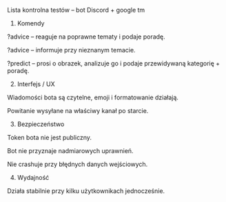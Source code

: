 Lista kontrolna testów – bot Discord + google tm

1. Komendy

 ?advice – reaguje na poprawne tematy i podaje poradę.

 ?advice – informuje przy nieznanym temacie.

 ?predict – prosi o obrazek, analizuje go i podaje przewidywaną kategorię + poradę.

2. Interfejs / UX

 Wiadomości bota są czytelne, emoji i formatowanie działają.

 Powitanie wysyłane na właściwy kanał po starcie.

3. Bezpieczeństwo

 Token bota nie jest publiczny.

 Bot nie przyznaje nadmiarowych uprawnień.

 Nie crashuje przy błędnych danych wejściowych.

4. Wydajność

 Działa stabilnie przy kilku użytkownikach jednocześnie.
